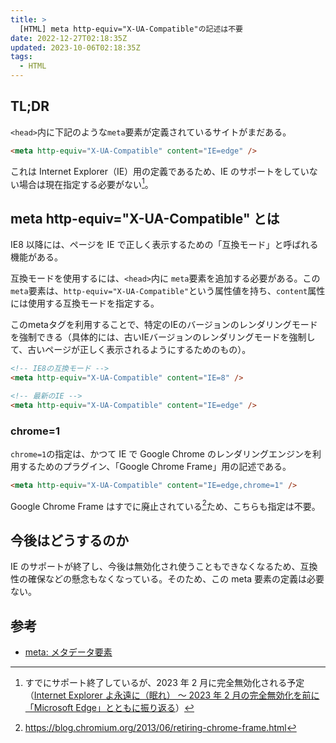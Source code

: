 ```yaml
---
title: >
  [HTML] meta http-equiv="X-UA-Compatible"の記述は不要
date: 2022-12-27T02:18:35Z
updated: 2023-10-06T02:18:35Z
tags:
  - HTML
---
```


## TL;DR

`<head>`内に下記のような`meta`要素が定義されているサイトがまだある。

```html
<meta http-equiv="X-UA-Compatible" content="IE=edge" />
```

これは Internet Explorer（IE）用の定義であるため、IE のサポートをしていない場合は現在指定する必要がない[^1]。

## meta http-equiv="X-UA-Compatible" とは

IE8 以降には、ページを IE で正しく表示するための「互換モード」と呼ばれる機能がある。

互換モードを使用するには、`<head>`内に `meta`要素を追加する必要がある。この`meta`要素は、`http-equiv="X-UA-Compatible"`という属性値を持ち、`content`属性には使用する互換モードを指定する。

このmetaタグを利用することで、特定のIEのバージョンのレンダリングモードを強制できる（具体的には、古いIEバージョンのレンダリングモードを強制して、古いページが正しく表示されるようにするためのもの）。

```html
<!-- IE8の互換モード -->
<meta http-equiv="X-UA-Compatible" content="IE=8" />

<!-- 最新のIE -->
<meta http-equiv="X-UA-Compatible" content="IE=edge" />
```

### chrome=1

`chrome=1`の指定は、かつて IE で Google Chrome のレンダリングエンジンを利用するためのプラグイン、「Google Chrome Frame」用の記述である。

```html
<meta http-equiv="X-UA-Compatible" content="IE=edge,chrome=1" />
```

Google Chrome Frame はすでに廃止されている[^2]ため、こちらも指定は不要。

## 今後はどうするのか

IE のサポートが終了し、今後は無効化され使うこともできなくなるため、互換性の確保などの懸念もなくなっている。そのため、この meta 要素の定義は必要ない。

## 参考

- [meta: メタデータ要素](https://developer.mozilla.org/ja/docs/Web/HTML/Element/meta)

[^1]: すでにサポート終了しているが、2023 年 2 月に完全無効化される予定（[Internet Explorer よ永遠に（眠れ） ～ 2023 年 2 月の完全無効化を前に「Microsoft Edge」とともに振り返る](https://forest.watch.impress.co.jp/docs/special/1452848.html)）
[^2]: https://blog.chromium.org/2013/06/retiring-chrome-frame.html
